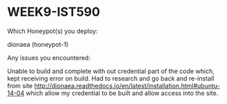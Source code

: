 # WEEK9-IST590

Which Honeypot(s) you deploy:

dionaea (honeypot-1)

Any issues you encountered:

Unable to build and complete with out credential part of the code which, kept receiving error on build. Had to research and go back and re-install from site http://dionaea.readthedocs.io/en/latest/installation.html#ubuntu-14-04 which allow my credential to be built and allow access into the site.
